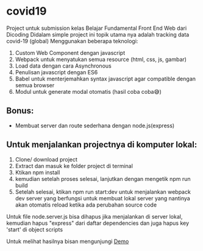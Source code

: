 # covid19
Project untuk submission kelas Belajar Fundamental Front End Web dari Dicoding
Didalam simple project ini topik utama nya adalah tracking data covid-19 (global)
Menggunakan beberapa teknologi:

1. Custom Web Component dengan javascript
2. Webpack untuk menyatukan semua resource (html, css, js, gambar)
3. Load data dengan cara Asynchronous
4. Penulisan javascript dengan ES6
5. Babel untuk menterjemahkan syntax javascript agar compatible dengan semua browser
6. Modul untuk generate modal otomatis (hasil coba coba😅)

## Bonus:
* Membuat server dan route sederhana dengan node.js(express)

## Untuk menjalankan projectnya di komputer lokal:
1. Clone/ download project
2. Extract dan masuk ke folder project di terminal
3. Ktikan npm install
4. kemudian setelah proses selesai, lanjutkan dengan mengetik npm run build
5. Setelah selesai, ktikan npm run start:dev untuk menjalankan webpack dev server yang berfungsi untuk membuat lokal server yang nantinya akan otomatis reload ketika ada perubahan source code

Untuk file node.server.js bisa dihapus jika menjalankan di server lokal, kemudian hapus "express" dari daftar dependencies dan juga hapus key 'start' di object scripts

Untuk melihat hasilnya bisan mengunjungi
[Demo](https://c-19-kamscode.herokuapp.com/)


